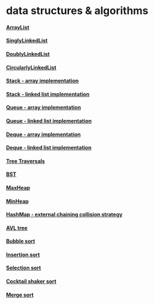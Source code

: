 # data structures & algorithms

#### [ArrayList](https://github.com/jollyboss123/gtx-cs1332x/blob/main/src/gtxcs1332x/module1/ArrayList.java)
#### [SinglyLinkedList](https://github.com/jollyboss123/gtx-cs1332x/blob/main/src/gtxcs1332x/module2/SinglyLinkedList.java)
#### [DoublyLinkedList](https://github.com/jollyboss123/gtx-cs1332x/blob/main/src/gtxcs1332x/module2/DoublyLinkedList.java)
#### [CircularlyLinkedList](https://github.com/jollyboss123/gtx-cs1332x/blob/main/src/gtxcs1332x/module2/CircularlyLinkedList.java)
#### [Stack - array implementation](https://github.com/jollyboss123/gtx-cs1332x/blob/main/src/gtxcs1332x/module3/ArrayStack.java)
#### [Stack - linked list implementation](https://github.com/jollyboss123/gtx-cs1332x/blob/main/src/gtxcs1332x/module3/LinkedStack.java)
#### [Queue - array implementation](https://github.com/jollyboss123/gtx-cs1332x/blob/main/src/gtxcs1332x/module3/ArrayQueue.java)
#### [Queue - linked list implementation](https://github.com/jollyboss123/gtx-cs1332x/blob/main/src/gtxcs1332x/module3/LinkedQueue.java)
#### [Deque - array implementation](https://github.com/jollyboss123/gtx-cs1332x/blob/main/src/gtxcs1332x/module3/ArrayDeque.java)
#### [Deque - linked list implementation](https://github.com/jollyboss123/gtx-cs1332x/blob/main/src/gtxcs1332x/module3/LinkedDeque.java)
#### [Tree Traversals](https://github.com/jollyboss123/gtx-cs1332x/blob/main/src/gtxcs1332x/module4/Traversals.java)
#### [BST](https://github.com/jollyboss123/gtx-cs1332x/blob/main/src/gtxcs1332x/module5/BST.java)
#### [MaxHeap](https://github.com/jollyboss123/gtx-cs1332x/blob/main/src/gtxcs1332x/module6/MaxHeap.java)
#### [MinHeap](https://github.com/jollyboss123/gtx-cs1332x/blob/main/src/gtxcs1332x/module6/MinHeap.java)
#### [HashMap - external chaining collision strategy](https://github.com/jollyboss123/gtx-cs1332x/blob/main/src/gtxcs1332x/module7/ExternalChainingHashMap.java)
#### [AVL tree](https://github.com/jollyboss123/gtx-cs1332x/blob/main/src/gtxcs1332x/module8/AVL.java)
#### [Bubble sort](https://github.com/jollyboss123/gtx-cs1332x/blob/main/src/gtxcs1332x/module10/IterativeSort.java)
#### [Insertion sort](https://github.com/jollyboss123/gtx-cs1332x/blob/main/src/gtxcs1332x/module10/IterativeSort.java)
#### [Selection sort](https://github.com/jollyboss123/gtx-cs1332x/blob/main/src/gtxcs1332x/module10/IterativeSort.java)
#### [Cocktail shaker sort](https://github.com/jollyboss123/gtx-cs1332x/blob/main/src/gtxcs1332x/module10/IterativeSort.java)
#### [Merge sort](https://github.com/jollyboss123/gtx-cs1332x/blob/main/src/gtxcs1332x/module11/DivideAndConquerSort.java)

